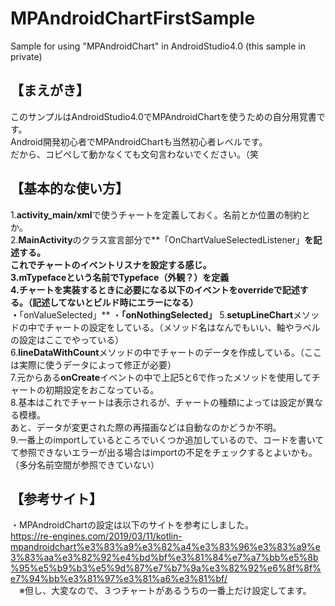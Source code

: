 # MPAndroidChartFirstSample
Sample for using "MPAndroidChart" in AndroidStudio4.0 (this sample in private)



## 【まえがき】
 このサンプルはAndroidStudio4.0でMPAndroidChartを使うための自分用覚書です。  
 Android開発初心者でMPAndroidChartも当然初心者レベルです。  
 だから、コピペして動かなくても文句言わないでください。（笑  
  
  
## 【基本的な使い方】  
  1.**activity_main/xml**で使うチャートを定義しておく。名前とか位置の制約とか。  
  2.**MainActivity**のクラス宣言部分で**「OnChartValueSelectedListener」**を記述する。  
   これでチャートのイベントリスナを設定する感じ。  
  3.mTypefaceという名前でTypeface（外観？）を定義  
  4.チャートを実装するときに必要になる以下のイベントをoverrideで記述する。（記述してないとビルド時にエラーになる）  
   ・**「onValueSelected」**
   ・**「onNothingSelected」**
  5.**setupLineChart**メソッドの中でチャートの設定をしている。（メソッド名はなんでもいい、軸やラベルの設定はここでやっている）  
  6.**lineDataWithCount**メソッドの中でチャートのデータを作成している。（ここは実際に使うデータによって修正が必要）  
  7.元からある**onCreate**イベントの中で上記5と6で作ったメソッドを使用してチャートの初期設定をおこなっている。  
  8.基本はこれでチャートは表示されるが、チャートの種類によっては設定が異なる模様。  
   あと、データが変更された際の再描画などは自動なのかどうか不明。  
  9.一番上のimportしているところでいくつか追加しているので、コードを書いてて参照できないエラーが出る場合はimportの不足をチェックするとよいかも。（多分名前空間が参照できていない）  
   
  
## 【参考サイト】  
 ・MPAndroidChartの設定は以下のサイトを参考にしました。  
  https://re-engines.com/2019/03/11/kotlin-mpandroidchart%e3%83%a9%e3%82%a4%e3%83%96%e3%83%a9%e3%83%aa%e3%82%92%e4%bd%bf%e3%81%84%e7%a7%bb%e5%8b%95%e5%b9%b3%e5%9d%87%e7%b7%9a%e3%82%92%e6%8f%8f%e7%94%bb%e3%81%97%e3%81%a6%e3%81%bf/  
 　※但し、大変なので、３つチャートがあるうちの一番上だけ設定してます。  

